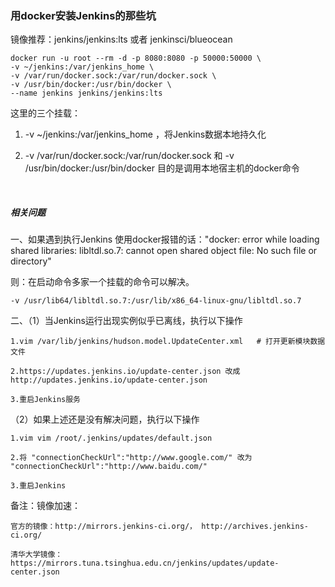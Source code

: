 ### 用docker安装Jenkins的那些坑

镜像推荐：jenkins/jenkins:lts	或者	jenkinsci/blueocean



```
docker run -u root --rm -d -p 8080:8080 -p 50000:50000 \
-v ~/jenkins:/var/jenkins_home \
-v /var/run/docker.sock:/var/run/docker.sock \
-v /usr/bin/docker:/usr/bin/docker \
--name jenkins jenkins/jenkins:lts
```

这里的三个挂载：

1. -v ~/jenkins:/var/jenkins_home ，将Jenkins数据本地持久化

2. -v /var/run/docker.sock:/var/run/docker.sock 和 -v /usr/bin/docker:/usr/bin/docker  目的是调用本地宿主机的docker命令

   ​

##### 相关问题

一、如果遇到执行Jenkins 使用docker报错的话："docker: error while loading shared libraries: libltdl.so.7: cannot open shared object file: No such file or directory"

则：在启动命令多家一个挂载的命令可以解决。

`-v /usr/lib64/libltdl.so.7:/usr/lib/x86_64-linux-gnu/libltdl.so.7`



二、（1）当Jenkins运行出现实例似乎已离线，执行以下操作

`1.vim /var/lib/jenkins/hudson.model.UpdateCenter.xml 	# 打开更新模块数据文件`

`2.https://updates.jenkins.io/update-center.json 改成 http://updates.jenkins.io/update-center.json`

`3.重启Jenkins服务`

 

（2）如果上述还是没有解决问题，执行以下操作

`1.vim vim /root/.jenkins/updates/default.json`

`2.将 "connectionCheckUrl":"http://www.google.com/" 改为 "connectionCheckUrl":"http://www.baidu.com/"`

`3.重启Jenkins`



备注：镜像加速：

`官方的镜像：http://mirrors.jenkins-ci.org/， http://archives.jenkins-ci.org/`

`清华大学镜像：https://mirrors.tuna.tsinghua.edu.cn/jenkins/updates/update-center.json`

